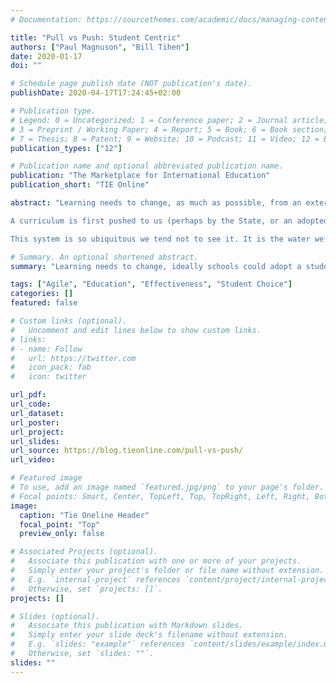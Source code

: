 ```yaml
---
# Documentation: https://sourcethemes.com/academic/docs/managing-content/

title: "Pull vs Push: Student Centric"
authors: ["Paul Magnuson", "Bill Tihen"]
date: 2020-01-17
doi: ""

# Schedule page publish date (NOT publication's date).
publishDate: 2020-04-17T17:24:45+02:00

# Publication type.
# Legend: 0 = Uncategorized; 1 = Conference paper; 2 = Journal article;
# 3 = Preprint / Working Paper; 4 = Report; 5 = Book; 6 = Book section;
# 7 = Thesis; 8 = Patent; 9 = Website; 10 = Podcast; 11 = Video; 12 = Blog
publication_types: ["12"]

# Publication name and optional abbreviated publication name.
publication: "The Marketplace for International Education"
publication_short: "TIE Online"

abstract: "Learning needs to change, as much as possible, from an externally driven system pushed at students by the curriculum into an internally driven system in which work is pulled by students, based on their own needs and interests.

A curriculum is first pushed to us (perhaps by the State, or an adopted off-the-shelf curriculum, or the school’s administration, or all three), then we push the subjects and the content of those subjects to our students. We also push course requirements, assignments, grading systems, and due dates. For that matter, we push our viewpoints, directly or indirectly.  And all of us, teachers and students, get rated in one form or another on how well we helped push the prescribed curriculum.

This system is so ubiquitous we tend not to see it. It is the water we swim in, it’s just how things are. So let’s point out three major practices that would have to change to decrease how hard we are pushing and increase the chance for students to do more pulling. "

# Summary. An optional shortened abstract.
summary: "Learning needs to change, ideally schools could adopt a student-pulled curriculum (instead of push), based on their own needs and interests."

tags: ["Agile", "Education", "Effectiveness", "Student Choice"]
categories: []
featured: false

# Custom links (optional).
#   Uncomment and edit lines below to show custom links.
# links:
# - name: Follow
#   url: https://twitter.com
#   icon_pack: fab
#   icon: twitter

url_pdf:
url_code:
url_dataset:
url_poster:
url_project:
url_slides:
url_source: https://blog.tieonline.com/pull-vs-push/
url_video:

# Featured image
# To use, add an image named `featured.jpg/png` to your page's folder. 
# Focal points: Smart, Center, TopLeft, Top, TopRight, Left, Right, BottomLeft, Bottom, BottomRight.
image:
  caption: "Tie Oneline Header"
  focal_point: "Top"
  preview_only: false

# Associated Projects (optional).
#   Associate this publication with one or more of your projects.
#   Simply enter your project's folder or file name without extension.
#   E.g. `internal-project` references `content/project/internal-project/index.md`.
#   Otherwise, set `projects: []`.
projects: []

# Slides (optional).
#   Associate this publication with Markdown slides.
#   Simply enter your slide deck's filename without extension.
#   E.g. `slides: "example"` references `content/slides/example/index.md`.
#   Otherwise, set `slides: ""`.
slides: ""
---
```

